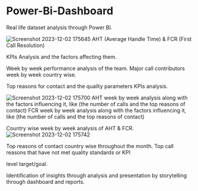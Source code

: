 # Power-Bi-Dashboard

Real life dataset analysis through Power BI.

![Screenshot 2023-12-02 175645](https://github.com/RohitJaiswal01/Power-Bi-Dashboard/assets/152694882/042e1f85-c5b4-4e34-b26d-01d577e8cd40)
AHT (Average Handle Time) & FCR (First Call Resolution)

KPIs Analysis and the factors affecting them.

Week by week performance analysis of the team.
Major call contributors week by week country wise.


Top reasons for contact and the quality parameters KPIs
analysis.

![Screenshot 2023-12-02 175700](https://github.com/RohitJaiswal01/Power-Bi-Dashboard/assets/152694882/3b4f48c4-4998-41eb-8b0a-fd7112524739)
AHT week by week analysis along with the factors
influencing it, like (the number of calls and the top reasons of
contact)
FCR week by week analysis along with the factors
influencing it, like (the number of calls and the top reasons of
contact)


Country wise week by week analysis of AHT & FCR.
![Screenshot 2023-12-02 175742](https://github.com/RohitJaiswal01/Power-Bi-Dashboard/assets/152694882/a809673d-605b-4be2-8430-35e6ea91baf1)

Top reasons of contact country wise throughout the month.
Top call reasons that have not met quality standards or KPI


level target/goal.

Identification of insights through analysis and presentation
by storytelling through dashboard and reports.


